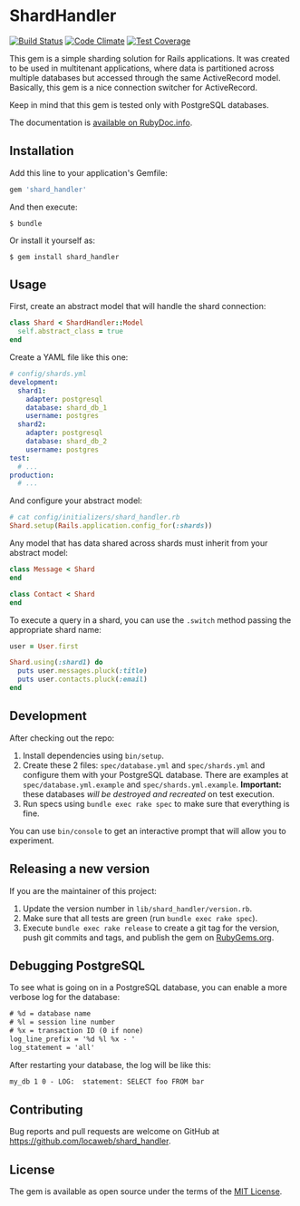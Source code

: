 # ShardHandler

[![Build Status][travis-badge]][travis-build]
[![Code Climate][cc-badge]][cc-details]
[![Test Coverage][cc-cov-badge]][cc-cov-details]

This gem is a simple sharding solution for Rails applications. It was created
to be used in multitenant applications, where data is partitioned across
multiple databases but accessed through the same ActiveRecord model. Basically,
this gem is a nice connection switcher for ActiveRecord.

Keep in mind that this gem is tested only with PostgreSQL databases.

The documentation is [available on RubyDoc.info][docs].

## Installation

Add this line to your application's Gemfile:

```ruby
gem 'shard_handler'
```

And then execute:

    $ bundle

Or install it yourself as:

    $ gem install shard_handler

## Usage

First, create an abstract model that will handle the shard connection:

```ruby
class Shard < ShardHandler::Model
  self.abstract_class = true
end
```

Create a YAML file like this one:

```yaml
# config/shards.yml
development:
  shard1:
    adapter: postgresql
    database: shard_db_1
    username: postgres
  shard2:
    adapter: postgresql
    database: shard_db_2
    username: postgres
test:
  # ...
production:
  # ...
```

And configure your abstract model:

```ruby
# cat config/initializers/shard_handler.rb
Shard.setup(Rails.application.config_for(:shards))
```

Any model that has data shared across shards must inherit from your abstract
model:

```ruby
class Message < Shard
end

class Contact < Shard
end
```

To execute a query in a shard, you can use the `.switch` method passing the
appropriate shard name:

```ruby
user = User.first

Shard.using(:shard1) do
  puts user.messages.pluck(:title)
  puts user.contacts.pluck(:email)
end
```

## Development

After checking out the repo:

1. Install dependencies using `bin/setup`.
2. Create these 2 files: `spec/database.yml` and `spec/shards.yml` and configure
them with your PostgreSQL database. There are examples at
`spec/database.yml.example` and `spec/shards.yml.example`. **Important:**
these databases *will be destroyed and recreated* on test execution.
3. Run specs using `bundle exec rake spec` to make sure that everything is fine.

You can use `bin/console` to get an interactive prompt that will allow you to
experiment.

## Releasing a new version

If you are the maintainer of this project:

1. Update the version number in `lib/shard_handler/version.rb`.
2. Make sure that all tests are green (run `bundle exec rake spec`).
3. Execute `bundle exec rake release` to create a git tag for the version, push
git commits and tags, and publish the gem on [RubyGems.org][rubygems].

## Debugging PostgreSQL

To see what is going on in a PostgreSQL database, you can enable a more verbose
log for the database:

```txt
# %d = database name
# %l = session line number
# %x = transaction ID (0 if none)
log_line_prefix = '%d %l %x - '
log_statement = 'all'
```

After restarting your database, the log will be like this:

```txt
my_db 1 0 - LOG:  statement: SELECT foo FROM bar
```

## Contributing

Bug reports and pull requests are welcome on GitHub at
https://github.com/locaweb/shard_handler.

## License

The gem is available as open source under the terms of the
[MIT License](http://opensource.org/licenses/MIT).

[travis-badge]: https://travis-ci.org/locaweb/shard_handler.svg?branch=master
[travis-build]: https://travis-ci.org/locaweb/shard_handler
[cc-badge]: https://codeclimate.com/github/locaweb/shard_handler/badges/gpa.svg
[cc-details]: https://codeclimate.com/github/locaweb/shard_handler
[cc-cov-badge]: https://codeclimate.com/github/locaweb/shard_handler/badges/coverage.svg
[cc-cov-details]: https://codeclimate.com/github/locaweb/shard_handler/coverage
[docs]: http://www.rubydoc.info/gems/shard_handler
[rubygems]: https://rubygems.org/gems/shard_handler
